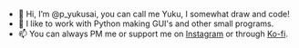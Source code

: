 - 👋 Hi, I’m @p_yukusai, you can call me Yuku, I somewhat draw and code!
- 👀 I like to work with Python making GUI's and other small programs.
- 📫 You can always PM me or support me on [Instagram](https://www.instagram.com/p_yukusai/) or through [Ko-fi](https://ko-fi.com/yukusai).
